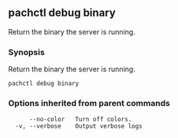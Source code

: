 ## pachctl debug binary

Return the binary the server is running.

### Synopsis


Return the binary the server is running.

```
pachctl debug binary
```

### Options inherited from parent commands

```
      --no-color   Turn off colors.
  -v, --verbose    Output verbose logs
```

